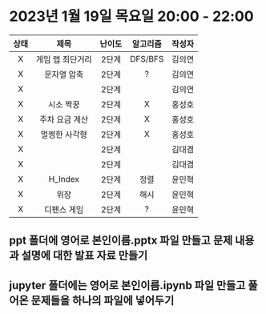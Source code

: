 # 2023년 1월 19일 목요일 20:00 - 22:00

|상태|제목|난이도|알고리즘|작성자  
|:---:|:---:|:---:|:---:|:---:|  
|X|게임 맵 최단거리|2단계|DFS/BFS|김의연  
|X|문자열 압축|2단계|?|김의연  
|X||2단계||김의연  
|X|시소 짝꿍|2단계|X|홍성호
|X|주차 요금 계산|2단계|X|홍성호
|X|멀쩡한 사각형|2단계|X|홍성호
|X||2단계||김대겸
|X||2단계||김대겸  
|X|H_Index|2단계|정렬|윤민혁
|X|위장|2단계|해시|윤민혁
|X|디펜스 게임|2단계|?|윤민혁

## ppt 폴더에 영어로 본인이름.pptx 파일 만들고 문제 내용과 설명에 대한 발표 자료 만들기
## jupyter 폴더에는 영어로 본인이름.ipynb 파일 만들고 풀어온 문제들을 하나의 파일에 넣어두기
